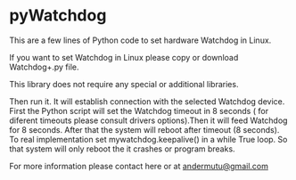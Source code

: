 # pyWatchdog
This are a few lines of Python code to set hardware Watchdog in Linux.

If you want to set Watchdog in Linux please copy or download Watchdog+.py file.

This library does not require any special or additional libraries.

Then run it. It will establish connection with the selected Watchdog device. First the Python script will set the Watchdog timeout in 8 seconds ( for diferent timeouts please consult drivers options).Then it will feed Watchdog for 8 seconds. After that the system will reboot after timeout (8 seconds). To real implementation set mywatchdog.keepalive() in a while True loop. So that system will only reboot the it crashes or program breaks.

For more information please contact here or at andermutu@gmail.com
